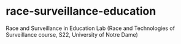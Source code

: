 # race-surveillance-education
Race and Surveillance in Education Lab (Race and Technologies of Surveillance course, S22, University of Notre Dame)

